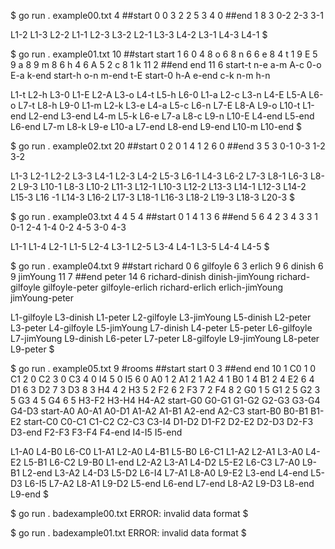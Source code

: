 $ go run . example00.txt
4
##start
0 0 3
2 2 5
3 4 0
##end
1 8 3
0-2
2-3
3-1

L1-2
L1-3 L2-2
L1-1 L2-3 L3-2
L2-1 L3-3 L4-2
L3-1 L4-3
L4-1
$

$ go run . example01.txt
10
##start
start 1 6
0 4 8
o 6 8
n 6 6
e 8 4
t 1 9
E 5 9
a 8 9
m 8 6
h 4 6
A 5 2
c 8 1
k 11 2
##end
end 11 6
start-t
n-e
a-m
A-c
0-o
E-a
k-end
start-h
o-n
m-end
t-E
start-0
h-A
e-end
c-k
n-m
h-n

L1-t L2-h L3-0
L1-E L2-A L3-o L4-t L5-h L6-0
L1-a L2-c L3-n L4-E L5-A L6-o L7-t L8-h L9-0
L1-m L2-k L3-e L4-a L5-c L6-n L7-E L8-A L9-o L10-t
L1-end L2-end L3-end L4-m L5-k L6-e L7-a L8-c L9-n L10-E
L4-end L5-end L6-end L7-m L8-k L9-e L10-a
L7-end L8-end L9-end L10-m
L10-end
$

$ go run . example02.txt
20
##start
0 2 0
1 4 1
2 6 0
##end
3 5 3
0-1
0-3
1-2
3-2

L1-3 L2-1
L2-2 L3-3 L4-1
L2-3 L4-2 L5-3 L6-1
L4-3 L6-2 L7-3 L8-1
L6-3 L8-2 L9-3 L10-1
L8-3 L10-2 L11-3 L12-1
L10-3 L12-2 L13-3 L14-1
L12-3 L14-2 L15-3 L16 -1
L14-3 L16-2 L17-3 L18-1
L16-3 L18-2 L19-3
L18-3 L20-3
$

$ go run . example03.txt
4
4 5 4
##start
0 1 4
1 3 6
##end
5 6 4
2 3 4
3 3 1
0-1
2-4
1-4
0-2
4-5
3-0
4-3

L1-1
L1-4 L2-1
L1-5 L2-4 L3-1
L2-5 L3-4 L4-1
L3-5 L4-4
L4-5
$

$ go run . example04.txt
9
##start
richard 0 6
gilfoyle 6 3
erlich 9 6
dinish 6 9
jimYoung 11 7
##end
peter 14 6
richard-dinish
dinish-jimYoung
richard-gilfoyle
gilfoyle-peter
gilfoyle-erlich
richard-erlich
erlich-jimYoung
jimYoung-peter

L1-gilfoyle L3-dinish
L1-peter L2-gilfoyle L3-jimYoung L5-dinish
L2-peter L3-peter L4-gilfoyle L5-jimYoung L7-dinish
L4-peter L5-peter L6-gilfoyle L7-jimYoung L9-dinish
L6-peter L7-peter L8-gilfoyle L9-jimYoung
L8-peter L9-peter
$

$ go run . example05.txt
9
#rooms
##start
start 0 3
##end
end 10 1
C0 1 0
C1 2 0
C2 3 0
C3 4 0
I4 5 0
I5 6 0
A0 1 2
A1 2 1
A2 4 1
B0 1 4
B1 2 4
E2 6 4
D1 6 3
D2 7 3
D3 8 3
H4 4 2
H3 5 2
F2 6 2
F3 7 2
F4 8 2
G0 1 5
G1 2 5
G2 3 5
G3 4 5
G4 6 5
H3-F2
H3-H4
H4-A2
start-G0
G0-G1
G1-G2
G2-G3
G3-G4
G4-D3
start-A0
A0-A1
A0-D1
A1-A2
A1-B1
A2-end
A2-C3
start-B0
B0-B1
B1-E2
start-C0
C0-C1
C1-C2
C2-C3
C3-I4
D1-D2
D1-F2
D2-E2
D2-D3
D2-F3
D3-end
F2-F3
F3-F4
F4-end
I4-I5
I5-end

L1-A0 L4-B0 L6-C0
L1-A1 L2-A0 L4-B1 L5-B0 L6-C1
L1-A2 L2-A1 L3-A0 L4-E2 L5-B1 L6-C2 L9-B0
L1-end L2-A2 L3-A1 L4-D2 L5-E2 L6-C3 L7-A0 L9-B1
L2-end L3-A2 L4-D3 L5-D2 L6-I4 L7-A1 L8-A0 L9-E2
L3-end L4-end L5-D3 L6-I5 L7-A2 L8-A1 L9-D2
L5-end L6-end L7-end L8-A2 L9-D3
L8-end L9-end
$

$ go run . badexample00.txt
ERROR: invalid data format
$

$ go run . badexample01.txt
ERROR: invalid data format
$